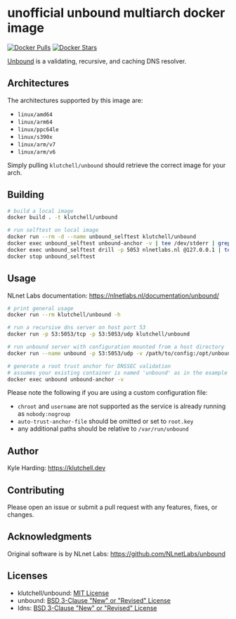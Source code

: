 # unofficial unbound multiarch docker image

[![Docker Pulls](https://img.shields.io/docker/pulls/klutchell/unbound.svg?style=flat-square)](https://hub.docker.com/r/klutchell/unbound/)
[![Docker Stars](https://img.shields.io/docker/stars/klutchell/unbound.svg?style=flat-square)](https://hub.docker.com/r/klutchell/unbound/)

[Unbound](https://unbound.net/) is a validating, recursive, and caching DNS resolver.

## Architectures

The architectures supported by this image are:

- `linux/amd64`
- `linux/arm64`
- `linux/ppc64le`
- `linux/s390x`
- `linux/arm/v7`
- `linux/arm/v6`

Simply pulling `klutchell/unbound` should retrieve the correct image for your arch.

## Building

```bash
# build a local image
docker build . -t klutchell/unbound

# run selftest on local image
docker run --rm -d --name unbound_selftest klutchell/unbound
docker exec unbound_selftest unbound-anchor -v | tee /dev/stderr | grep -q success
docker exec unbound_selftest drill -p 5053 nlnetlabs.nl @127.0.0.1 | tee /dev/stderr | grep -q NOERROR
docker stop unbound_selftest
```

## Usage

NLnet Labs documentation: <https://nlnetlabs.nl/documentation/unbound/>

```bash
# print general usage
docker run --rm klutchell/unbound -h

# run a recursive dns server on host port 53
docker run -p 53:5053/tcp -p 53:5053/udp klutchell/unbound

# run unbound server with configuration mounted from a host directory
docker run --name unbound -p 53:5053/udp -v /path/to/config:/opt/unbound/etc/unbound klutchell/unbound

# generate a root trust anchor for DNSSEC validation
# assumes your existing container is named 'unbound' as in the example above
docker exec unbound unbound-anchor -v
```

Please note the following if you are using a custom configuration file:

- `chroot` and `username` are not supported as the service is already running as `nobody:nogroup`
- `auto-trust-anchor-file` should be omitted or set to `root.key`
- any additional paths should be relative to `/var/run/unbound`

## Author

Kyle Harding: <https://klutchell.dev>

## Contributing

Please open an issue or submit a pull request with any features, fixes, or changes.

## Acknowledgments

Original software is by NLnet Labs: <https://github.com/NLnetLabs/unbound>

## Licenses

- klutchell/unbound: [MIT License](./LICENSE)
- unbound: [BSD 3-Clause "New" or "Revised" License](https://github.com/NLnetLabs/unbound/blob/master/LICENSE)
- ldns: [BSD 3-Clause "New" or "Revised" License](https://github.com/NLnetLabs/ldns/blob/develop/LICENSE)
